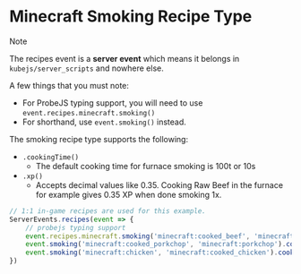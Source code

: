 # Minecraft Smoking Recipe Type

> [!NOTE]
> The recipes event is a **server event** which means it belongs in `kubejs/server_scripts` and nowhere else.

A few things that you must note:
- For ProbeJS typing support, you will need to use `event.recipes.minecraft.smoking()`
- For shorthand, use `event.smoking()` instead.

The smoking recipe type supports the following:
- `.cookingTime()`
  - The default cooking time for furnace smoking is 100t or 10s
- `.xp()`
  - Accepts decimal values like 0.35. Cooking Raw Beef in the furnace for example gives 0.35 XP when done smoking 1x.

```js
// 1:1 in-game recipes are used for this example.
ServerEvents.recipes(event => {
    // probejs typing support
    event.recipes.minecraft.smoking('minecraft:cooked_beef', 'minecraft:beef').cookingTime(100).xp(0.35).id('minecraft:cooked_beef_from_smoking')
    event.smoking('minecraft:cooked_porkchop', 'minecraft:porkchop').cookingTime(100).xp(0.35).id('minecraft:cooked_porkchop_from_smoking')
    event.smoking('minecraft:chicken', 'minecraft:cooked_chicken').cookingTime(100).xp(0.35).id('minecraft:cooked_chicken_from_smoking')
})
```
